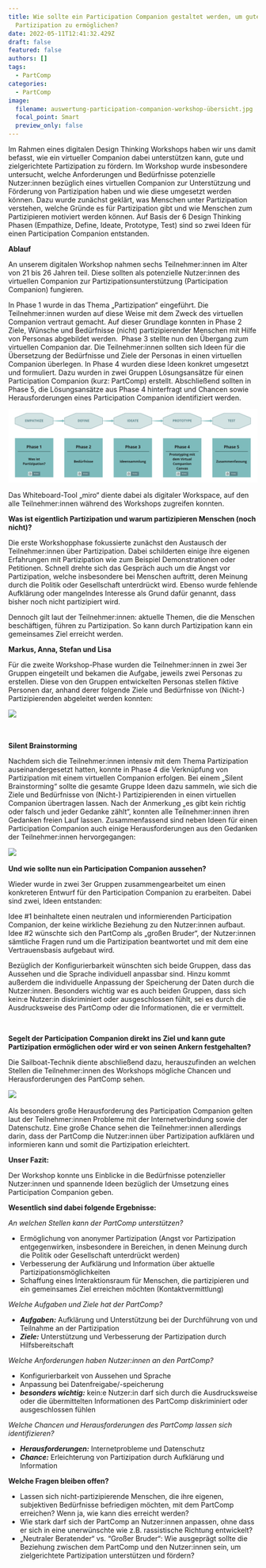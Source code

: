 ```yaml
---
title: Wie sollte ein Participation Companion gestaltet werden, um gute
  Partizipation zu ermöglichen?
date: 2022-05-11T12:41:32.429Z
draft: false
featured: false
authors: []
tags:
  - PartComp
categories:
  - PartComp
image:
  filename: auswertung-participation-companion-workshop-übersicht.jpg
  focal_point: Smart
  preview_only: false
---
```

Im Rahmen eines digitalen Design Thinking Workshops haben wir uns damit befasst, wie ein virtueller Companion dabei unterstützen kann, gute und zielgerichtete Partizipation zu fördern. Im Workshop wurde insbesondere untersucht, welche Anforderungen und Bedürfnisse potenzielle Nutzer:innen bezüglich eines virtuellen Companion zur Unterstützung und Förderung von Partizipation haben und wie diese umgesetzt werden können. Dazu wurde zunächst geklärt, was Menschen unter Partizipation verstehen, welche Gründe es für Partizipation gibt und wie Menschen zum Partizipieren motiviert werden können. Auf Basis der 6 Design Thinking Phasen (Empathize, Define, Ideate, Prototype, Test) sind so zwei Ideen für einen Participation Companion entstanden.



**Ablauf**

An unserem digitalen Workshop nahmen sechs Teilnehmer:innen im Alter von 21 bis 26 Jahren teil. Diese sollten als potenzielle Nutzer:innen des virtuellen Companion zur Partizipationsunterstützung (Participation Companion) fungieren.

In Phase 1 wurde in das Thema „Partizipation“ eingeführt. Die Teilnehmer:innen wurden auf diese Weise mit dem Zweck des virtuellen Companion vertraut gemacht. Auf dieser Grundlage konnten in Phase 2 Ziele, Wünsche und Bedürfnisse (nicht) partizipierender Menschen mit Hilfe von Personas abgebildet werden.  Phase 3 stellte nun den Übergang zum virtuellen Companion dar. Die Teilnehmer:innen sollten sich Ideen für die Übersetzung der Bedürfnisse und Ziele der Personas in einen virtuellen Companion überlegen. In Phase 4 wurden diese Ideen konkret umgesetzt und formuliert. Dazu wurden in zwei Gruppen Lösungsansätze für einen Participation Companion (kurz: PartComp) erstellt. Abschließend sollten in Phase 5, die Lösungsansätze aus Phase 4 hinterfragt und Chancen sowie Herausforderungen eines Participation Companion identifiziert werden.

![](auswertung-participation-companion-workshop-übersicht.jpg)

Das Whiteboard-Tool „miro“ diente dabei als digitaler Workspace, auf den alle Teilnehmer:innen während des Workshops zugreifen konnten.



**Was ist eigentlich Partizipation und warum partizipieren Menschen (noch nicht)?**

Die erste Workshopphase fokussierte zunächst den Austausch der Teilnehmer:innen über Partizipation. Dabei schilderten einige ihre eigenen Erfahrungen mit Partizipation wie zum Beispiel Demonstrationen oder Petitionen. Schnell drehte sich das Gespräch auch um die Angst vor Partizipation, welche insbesondere bei Menschen auftritt, deren Meinung durch die Politik oder Gesellschaft unterdrückt wird. Ebenso wurde fehlende Aufklärung oder mangelndes Interesse als Grund dafür genannt, dass bisher noch nicht partizipiert wird.

Dennoch gilt laut der Teilnehmer:innen: aktuelle Themen, die die Menschen beschäftigen, führen zu Partizipation. So kann durch Partizipation kann ein gemeinsames Ziel erreicht werden.



**Markus, Anna, Stefan und Lisa**

Für die zweite Workshop-Phase wurden die Teilnehmer:innen in zwei 3er Gruppen eingeteilt und bekamen die Aufgabe, jeweils zwei Personas zu erstellen. Diese von den Gruppen entwickelten Personas stellen fiktive Personen dar, anhand derer folgende Ziele und Bedürfnisse von (Nicht-) Partizipierenden abgeleitet werden konnten:

![](auswertung-participation-companion-workshop-personas.jpg)

 

**Silent Brainstorming**

Nachdem sich die Teilnehmer:innen intensiv mit dem Thema Partizipation auseinandergesetzt hatten, konnte in Phase 4 die Verknüpfung von Partizipation mit einem virtuellen Companion erfolgen. Bei einem „Silent Brainstorming“ sollte die gesamte Gruppe Ideen dazu sammeln, wie sich die Ziele und Bedürfnisse von (Nicht-) Partizipierenden in einen virtuellen Companion übertragen lassen. Nach der Anmerkung „es gibt kein richtig oder falsch und jeder Gedanke zählt“, konnten alle Teilnehmer:innen ihren Gedanken freien Lauf lassen. Zusammenfassend sind neben Ideen für einen Participation Companion auch einige Herausforderungen aus den Gedanken der Teilnehmer:innen hervorgegangen:

![](auswertung-participation-companion-workshop-silent-brainstorming.jpg)



**Und wie sollte nun ein Participation Companion aussehen?**

Wieder wurde in zwei 3er Gruppen zusammengearbeitet um einen konkreteren Entwurf für den Participation Companion zu erarbeiten. Dabei sind zwei, Ideen entstanden:

Idee #1 beinhaltete einen neutralen und informierenden Participation Companion, der keine wirkliche Beziehung zu den Nutzer:innen aufbaut. Idee #2 wünschte sich den PartComp als „großen Bruder“, der Nutzer:innen sämtliche Fragen rund um die Partizipation beantwortet und mit dem eine Vertrauensbasis aufgebaut wird.

Bezüglich der Konfigurierbarkeit wünschten sich beide Gruppen, dass das Aussehen und die Sprache individuell anpassbar sind. Hinzu kommt außerdem die individuelle Anpassung der Speicherung der Daten durch die Nutzer:innen. Besonders wichtig war es auch beiden Gruppen, dass sich kein:e Nutzer:in diskriminiert oder ausgeschlossen fühlt, sei es durch die Ausdrucksweise des PartComp oder die Informationen, die er vermittelt.

 

**Segelt der Participation Companion direkt ins Ziel und kann gute Partizipation ermöglichen oder wird er von seinen Ankern festgehalten?**

Die Sailboat-Technik diente abschließend dazu, herauszufinden an welchen Stellen die Teilnehmer:innen des Workshops mögliche Chancen und Herausforderungen des PartComp sehen.

![](auswertung-participation-companion-workshop-frame-6.jpg)

Als besonders große Herausforderung des Participation Companion gelten laut der Teilnehmer:innen Probleme mit der Internetverbindung sowie der Datenschutz. Eine große Chance sehen die Teilnehmer:innen allerdings darin, dass der PartComp die Nutzer:innen über Partizipation aufklären und informieren kann und somit die Partizipation erleichtert.



**Unser Fazit:**

Der Workshop konnte uns Einblicke in die Bedürfnisse potenzieller Nutzer:innen und spannende Ideen bezüglich der Umsetzung eines Participation Companion geben.

**Wesentlich sind dabei folgende Ergebnisse:**

*An welchen Stellen kann der PartComp unterstützen?*

* Ermöglichung von anonymer Partizipation (Angst vor Partizipation entgegenwirken, insbesondere in Bereichen, in denen Meinung durch die Politik oder Gesellschaft unterdrückt werden)
* Verbesserung der Aufklärung und Information über aktuelle Partizipationsmöglichkeiten
* Schaffung eines Interaktionsraum für Menschen, die partizipieren und ein gemeinsames Ziel erreichen möchten (Kontaktvermittlung)

*Welche Aufgaben und Ziele hat der PartComp?*

* ***Aufgaben:*** Aufklärung und Unterstützung bei der Durchführung von und Teilnahme an der Partizipation
* ***Ziele:*** Unterstützung und Verbesserung der Partizipation durch Hilfsbereitschaft

*Welche Anforderungen haben Nutzer:innen an den PartComp?*

* Konfigurierbarkeit von Aussehen und Sprache
* Anpassung bei Datenfreigabe/-speicherung
* ***besonders wichtig:*** kein:e Nutzer:in darf sich durch die Ausdrucksweise oder die übermittelten Informationen des PartComp diskriminiert oder ausgeschlossen fühlen

*Welche Chancen und Herausforderungen des PartComp lassen sich identifizieren?*

* ***Herausforderungen:*** Internetprobleme und Datenschutz
* ***Chance:*** Erleichterung von Partizipation durch Aufklärung und Information

**Welche Fragen bleiben offen?**

* Lassen sich nicht-partizipierende Menschen, die ihre eigenen, subjektiven Bedürfnisse befriedigen möchten, mit dem PartComp erreichen? Wenn ja, wie kann dies erreicht werden?
* Wie stark darf sich der PartComp an Nutzer:innen anpassen, ohne dass er sich in eine unerwünschte wie z.B. rassistische Richtung entwickelt?
* „Neutraler Beratender“ vs. “Großer Bruder“: Wie ausgeprägt sollte die Beziehung zwischen dem PartComp und den Nutzer:innen sein, um zielgerichtete Partizipation unterstützen und fördern?